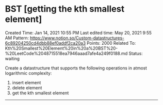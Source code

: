 # BST [getting the kth smallest element]

Created Time: Jan 14, 2021 10:55 PM
Last edited time: May 20, 2021 9:55 AM
Pattern: https://www.notion.so/Custom-datastructures-6c89204250cd4dbb88ef0addf2ca20a3
Points: 2000
Related To: Kth%20Smallest%20Element%20in%20a%20BST%20-%20LeetCode%2048715518ea7946aaad7afe4a249f0188.md
Status: waiting

Create a datastructure that supports the following operations in atmost logarithmic complexity:

1. insert element
2. delete element
3. get the kth smallest element 

---